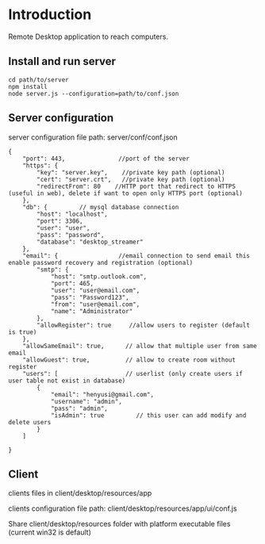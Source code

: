 # Introduction
Remote Desktop application to reach computers.


## Install and run server
```
cd path/to/server
npm install
node server.js --configuration=path/to/conf.json
```

## Server configuration
server configuration file path: server/conf/conf.json

```
{
    "port": 443,               //port of the server
    "https": {
        "key": "server.key",    //private key path (optional)
        "cert": "server.crt",   //private key path (optional)
        "redirectFrom": 80    //HTTP port that redirect to HTTPS (useful in web), delete if want to open only HTTPS port (optional)
    },
    "db": {         // mysql database connection
        "host": "localhost",
        "port": 3306,
        "user": "user",
        "pass": "password",
        "database": "desktop_streamer"
    },
    "email": {                 //email connection to send email this enable password recovery and registration (optional) 
        "smtp": {
            "host": "smtp.outlook.com",
            "port": 465,
            "user": "user@email.com",
            "pass": "Password123",
            "from": "user@email.com",
            "name": "Administrator"
        },
        "allowRegister": true     //allow users to register (default is true)
    },
    "allowSameEmail": true,      // allow that multiple user from same email
    "allowGuest": true,          // allow to create room without register
    "users": [                   // userlist (only create users if user table not exist in database)
        {
            "email": "henyusi@gmail.com",
            "username": "admin",
            "pass": "admin",
            "isAdmin": true         // this user can add modify and delete users
        }
    ]
    
}
```

## Client
clients files in client/desktop/resources/app

clients configuration file path: client/desktop/resources/app/ui/conf.js

Share client/desktop/resources folder with platform executable files (current win32 is default)